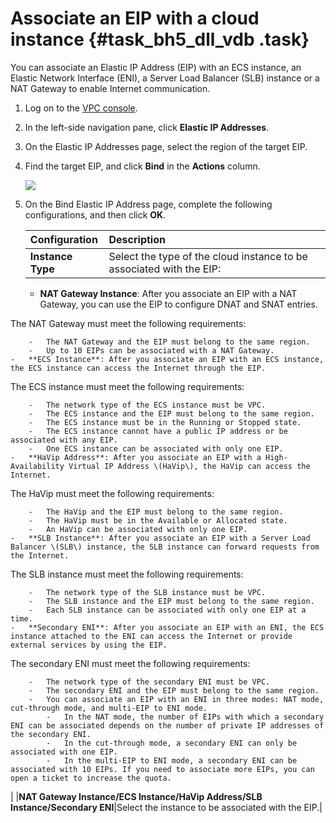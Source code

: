 # Associate an EIP with a cloud instance {#task_bh5_dll_vdb .task}

You can associate an Elastic IP Address \(EIP\) with an ECS instance, an Elastic Network Interface \(ENI\), a Server Load Balancer \(SLB\) instance or a NAT Gateway to enable Internet communication.

1.  Log on to the [VPC console](https://partners-intl.console.aliyun.com/#/vpc).
2.  In the left-side navigation pane, click **Elastic IP Addresses**.
3.  On the Elastic IP Addresses page, select the region of the target EIP.
4.  Find the target EIP, and click **Bind** in the **Actions** column. 

    ![](http://static-aliyun-doc.oss-cn-hangzhou.aliyuncs.com/assets/img/12805/155909964535585_en-US.png)

5.  On the Bind Elastic IP Address page, complete the following configurations, and then click **OK**. 

    |Configuration|Description|
    |:------------|:----------|
    |**Instance Type**| Select the type of the cloud instance to be associated with the EIP:

     -   **NAT Gateway Instance**: After you associate an EIP with a NAT Gateway, you can use the EIP to configure DNAT and SNAT entries.

The NAT Gateway must meet the following requirements:

        -   The NAT Gateway and the EIP must belong to the same region.
        -   Up to 10 EIPs can be associated with a NAT Gateway.
    -   **ECS Instance**: After you associate an EIP with an ECS instance, the ECS instance can access the Internet through the EIP.

The ECS instance must meet the following requirements:

        -   The network type of the ECS instance must be VPC.
        -   The ECS instance and the EIP must belong to the same region.
        -   The ECS instance must be in the Running or Stopped state.
        -   The ECS instance cannot have a public IP address or be associated with any EIP.
        -   One ECS instance can be associated with only one EIP.
    -   **HaVip Address**: After you associate an EIP with a High-Availability Virtual IP Address \(HaVip\), the HaVip can access the Internet.

The HaVip must meet the following requirements:

        -   The HaVip and the EIP must belong to the same region.
        -   The HaVip must be in the Available or Allocated state.
        -   An HaVip can be associated with only one EIP.
    -   **SLB Instance**: After you associate an EIP with a Server Load Balancer \(SLB\) instance, the SLB instance can forward requests from the Internet.

The SLB instance must meet the following requirements:

        -   The network type of the SLB instance must be VPC.
        -   The SLB instance and the EIP must belong to the same region.
        -   Each SLB instance can be associated with only one EIP at a time.
    -   **Secondary ENI**: After you associate an EIP with an ENI, the ECS instance attached to the ENI can access the Internet or provide external services by using the EIP.

The secondary ENI must meet the following requirements:

        -   The network type of the secondary ENI must be VPC.
        -   The secondary ENI and the EIP must belong to the same region.
        -   You can associate an EIP with an ENI in three modes: NAT mode, cut-through mode, and multi-EIP to ENI mode.
            -   In the NAT mode, the number of EIPs with which a secondary ENI can be associated depends on the number of private IP addresses of the secondary ENI.
            -   In the cut-through mode, a secondary ENI can only be associated with one EIP.
            -   In the multi-EIP to ENI mode, a secondary ENI can be associated with 10 EIPs. If you need to associate more EIPs, you can open a ticket to increase the quota.
 |
    |**NAT Gateway Instance/ECS Instance/HaVip Address/SLB Instance/Secondary ENI**|Select the instance to be associated with the EIP.|


